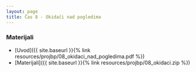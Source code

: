 ```yaml
---
layout: page
title: Čas 8 - Okidači nad pogledima
---
```


### Materijali

- [Uvod]({{ site.baseurl }}{% link resources/projbp/08_okidaci_nad_pogledima.pdf %})
- [Materijali]({{ site.baseurl }}{% link resources/projbp/08_okidaci.zip %})
